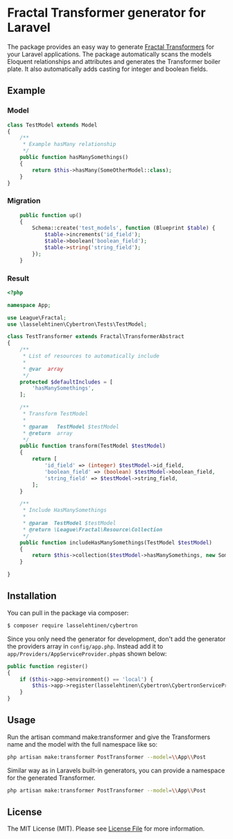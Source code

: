 # Fractal Transformer generator for Laravel

The package provides an easy way to generate [Fractal Transformers](http://fractal.thephpleague.com/transformers/)
for your Laravel applications. The package automatically scans the models Eloquent relationships and attributes and generates the Transformer boiler plate. It also automatically adds casting for integer and boolean fields. 

## Example

### Model
```php
class TestModel extends Model
{
    /**
     * Example hasMany relationship
     */
    public function hasManySomethings()
    {
        return $this->hasMany(SomeOtherModel::class);
    }
}
```

### Migration
```php
    public function up()
    {
        Schema::create('test_models', function (Blueprint $table) {
            $table->increments('id_field');
            $table->boolean('boolean_field');
            $table->string('string_field');
        });
    }
```

### Result

```php
<?php

namespace App;

use League\Fractal;
use \lasselehtinen\Cybertron\Tests\TestModel;

class TestTransformer extends Fractal\TransformerAbstract
{
    /**
     * List of resources to automatically include
     *
     * @var  array
     */
    protected $defaultIncludes = [
        'hasManySomethings',
    ];

    /**
     * Transform TestModel
     *
     * @param   TestModel $testModel
     * @return  array
     */
    public function transform(TestModel $testModel)
    {
        return [
            'id_field' => (integer) $testModel->id_field,
            'boolean_field' => (boolean) $testModel->boolean_field,
            'string_field' => $testModel->string_field,
        ];
    }

    /**
     * Include HasManySomethings
     *
     * @param  TestModel $testModel
     * @return \League\Fractal\Resource\Collection
     */
    public function includeHasManySomethings(TestModel $testModel)
    {
        return $this->collection($testModel->hasManySomethings, new SomeOtherModelTransformer);
    }

}

```

## Installation

You can pull in the package via composer:
``` bash
$ composer require lasselehtinen/cybertron
```

Since you only need the generator for development, don't add the generator the providers array in `config/app.php`. Instead add it to `app/Providers/AppServiceProvider.php`as shown below:

```php
public function register()
{
    if ($this->app->environment() == 'local') {
        $this->app->register(lasselehtinen\Cybertron\CybertronServiceProvider::class);
    }
}
```

## Usage

Run the artisan command make:transformer and give the Transformers name and the model with the full namespace like so: 

```bash
php artisan make:transformer PostTransformer --model=\\App\\Post
```

Similar way as in Laravels built-in generators, you can provide a namespace for the generated Transformer.

```bash
php artisan make:transformer PostTransformer --model=\\App\\Post
```

## License

The MIT License (MIT). Please see [License File](LICENSE) for more information.